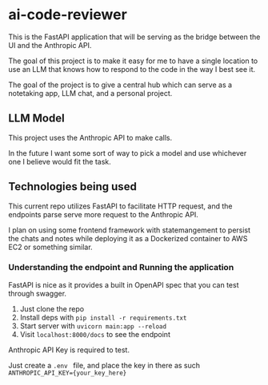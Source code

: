 # ai-code-reviewer
This is the FastAPI application that will be serving as the bridge between the UI and the Anthropic API.

The goal of this project is to make it easy for me to have a single location to use an LLM that knows how to respond to the code in the way I best see it.

The goal of the project is to give a central hub which can serve as a notetaking app, LLM chat, and a personal project.

## LLM Model
This project uses the Anthropic API to make calls.

In the future I want some sort of way to pick a model and use whichever one I believe would fit the task.

## Technologies being used
This current repo utilizes FastAPI to facilitate HTTP request, and the endpoints parse serve more request to the Anthropic API.

I plan on using some frontend framework with statemangement to persist the chats and notes while deploying it as a Dockerized container to AWS EC2 or something similar.

### Understanding the endpoint and Running the application
FastAPI is nice as it provides a built in OpenAPI spec that you can test through swagger.

1. Just clone the repo
2. Install deps with `pip install -r requirements.txt`
3. Start server with `uvicorn main:app --reload`
4. Visit `localhost:8000/docs` to see the endpoint

Anthropic API Key is required to test.

Just create a `.env ` file, and place the key in there as such `ANTHROPIC_API_KEY={your_key_here}`